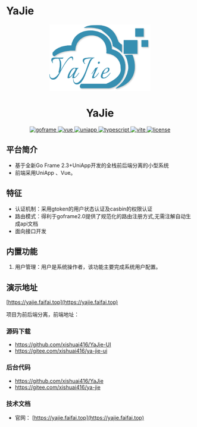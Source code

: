 # YaJie
<div align="center">
<img src="https://github.com/xishuai416/YaJie/blob/main/yajielogo.png?raw=false" height="180"/>
    <p>
        <h1>YaJie</h1>
    </p>
    <p align="center">
        <a href="https://goframe.org/pages/viewpage.action?pageId=1114119" target="_blank">
	        <img src="https://img.shields.io/badge/goframe-2.0-green" alt="goframe">
	    </a>
	    <a href="https://v3.vuejs.org/" target="_blank">
	        <img src="https://img.shields.io/badge/vue.js-vue3.x-green" alt="vue">
	    </a>
	    <a href="https://uniapp.dcloud.net.cn/release.html" target="_blank">
	        <img src="https://img.shields.io/badge/UniApp-%3E1.0.0-blue" alt="uniapp">
	    </a>
		<a href="https://www.tslang.cn/" target="_blank">
	        <img src="https://img.shields.io/badge/typescript-%3E4.0.0-blue" alt="typescript">
	    </a>
		<a href="https://vitejs.dev/" target="_blank">
		    <img src="https://img.shields.io/badge/vite-%3E2.0.0-yellow" alt="vite">
		</a>
		<a href="https://github.com/xishuai416/YaJie/blob/main/LICENSE" target="_blank">
		    <img src="https://img.shields.io/badge/license-Apache%20License%202.0-blue" alt="license">
		</a>
	</p>
</div>



## 平台简介
* 基于全新Go Frame 2.3+UniApp开发的全栈前后端分离的小型系统
* 前端采用UniApp 、Vue。
## 特征
* 认证机制：采用gtoken的用户状态认证及casbin的权限认证
* 路由模式：得利于goframe2.0提供了规范化的路由注册方式,无需注解自动生成api文档
* 面向接口开发

## 内置功能
1.  用户管理：用户是系统操作者，该功能主要完成系统用户配置。

## 演示地址
[https://yajie.faifai.top](https://yajie.faifai.top)

项目为前后端分离，前端地址：

### 源码下载
- https://github.com/xishuai416/YaJie-UI
- https://gitee.com/xishuai416/ya-jie-ui


### 后台代码
-  https://github.com/xishuai416/YaJie
-  https://gitee.com/xishuai416/ya-jie

### 技术文档
- 官网： [https://yajie.faifai.top](https://yajie.faifai.top)
